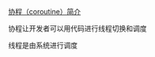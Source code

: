 [协程（coroutine）简介](https://yearn.xyz/posts/techs/%E5%8D%8F%E7%A8%8B/)

协程让开发者可以用代码进行线程切换和调度

线程是由系统进行调度